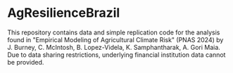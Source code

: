 # AgResilienceBrazil
This repository contains data and simple replication code for the analysis found in "Empirical Modeling of Agricultural Climate Risk" (PNAS 2024) by J. Burney, C. McIntosh, B. Lopez-Videla, K. Samphantharak, A. Gori Maia.
Due to data sharing restrictions, underlying financial institution data cannot be provided.
